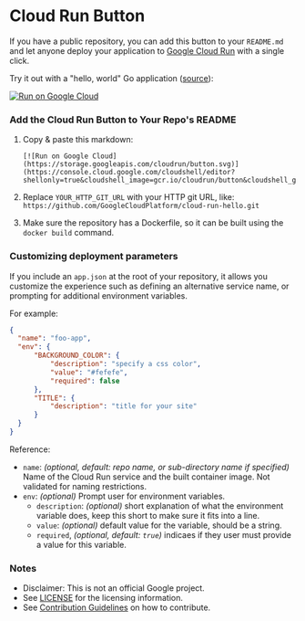 # Cloud Run Button

If you have a public repository, you can add this button to your `README.md` and
let anyone deploy your application to [Google Cloud Run][run] with a single
click.

[run]: https://cloud.google.com/run

Try it out with a "hello, world" Go application ([source](https://github.com/GoogleCloudPlatform/cloud-run-hello)):

[![Run on Google
Cloud](https://storage.googleapis.com/cloudrun/button.svg)](https://console.cloud.google.com/cloudshell/editor?shellonly=true&cloudshell_image=gcr.io/cloudrun/button&cloudshell_git_repo=https://github.com/GoogleCloudPlatform/cloud-run-hello.git)

### Add the Cloud Run Button to Your Repo's README

1. Copy & paste this markdown:

    ```text
    [![Run on Google Cloud](https://storage.googleapis.com/cloudrun/button.svg)](https://console.cloud.google.com/cloudshell/editor?shellonly=true&cloudshell_image=gcr.io/cloudrun/button&cloudshell_git_repo=YOUR_HTTP_GIT_URL)
    ```

1. Replace `YOUR_HTTP_GIT_URL` with your HTTP git URL, like:  
   `https://github.com/GoogleCloudPlatform/cloud-run-hello.git`

1. Make sure the repository has a Dockerfile, so it can be built using the
   `docker build` command.

### Customizing deployment parameters

If you include an `app.json` at the root of your repository, it allows you
customize the experience such as defining an alternative service name, or
prompting for additional environment variables.

For example:

```json
{
  "name": "foo-app",
  "env": {
      "BACKGROUND_COLOR": {
          "description": "specify a css color",
          "value": "#fefefe",
          "required": false
      },
      "TITLE": {
          "description": "title for your site"
      }
  }
}
```

Reference:

- `name`: _(optional, default: repo name, or sub-directory name if specified)_
  Name of the Cloud Run service and the built container image. Not validated for
  naming restrictions.
- `env`: _(optional)_ Prompt user for environment variables.
  - `description`:  _(optional)_ short explanation of what the environment
    variable does, keep this short to make sure it fits into a line.
  - `value`: _(optional)_ default value for the variable, should be a string.
  - `required`, _(optional, default: `true`)_ indicaes if they user must provide
    a value for this variable.

### Notes

- Disclaimer: This is not an official Google project.
- See [LICENSE](./LICENSE) for the licensing information.
- See [Contribution Guidelines](./CONTRIBUTING.md) on how to contribute.

